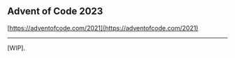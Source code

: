 ## Advent of Code 2023

[https://adventofcode.com/2021](https://adventofcode.com/2021)

---

[WIP].

